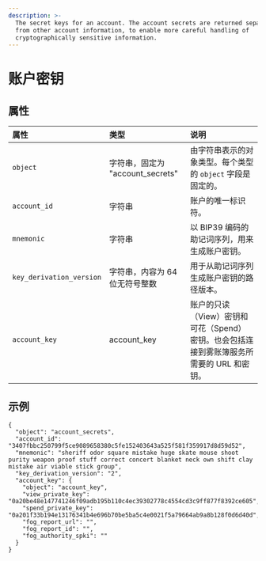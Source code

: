 ```yaml
---
description: >-
  The secret keys for an account. The account secrets are returned separately
  from other account information, to enable more careful handling of
  cryptographically sensitive information.
---
```


# 账户密钥

## 属性

| 属性 | 类型 | 说明 |
| :--- | :--- | :--- |
| `object` | 字符串，固定为 "account\_secrets" | 由字符串表示的对象类型。每个类型的 `object` 字段是固定的。 |
| `account_id` | 字符串 | 账户的唯一标识符。 |
| `mnemonic` | 字符串 | 以 BIP39 编码的助记词序列，用来生成账户密钥。  |
| `key_derivation_version` | 字符串，内容为 64 位无符号整数 | 用于从助记词序列生成账户密钥的路径版本。 |
| `account_key` | account\_key | 账户的只读（View）密钥和可花（Spend）密钥。也会包括连接到雾账簿服务所需要的 URL 和密钥。 |

## 示例

```text
{
  "object": "account_secrets",
  "account_id": "3407fbbc250799f5ce9089658380c5fe152403643a525f581f359917d8d59d52",
  "mnemonic": "sheriff odor square mistake huge skate mouse shoot purity weapon proof stuff correct concert blanket neck own shift clay mistake air viable stick group",
  "key_derivation_version": "2",
  "account_key": {
    "object": "account_key",
    "view_private_key": "0a20be48e147741246f09adb195b110c4ec39302778c4554cd3c9ff877f8392ce605",
    "spend_private_key": "0a201f33b194e13176341b4e696b70be5ba5c4e0021f5a79664ab9a8b128f0d6d40d",
    "fog_report_url": "",
    "fog_report_id": "",
    "fog_authority_spki": ""
  }
}
```

